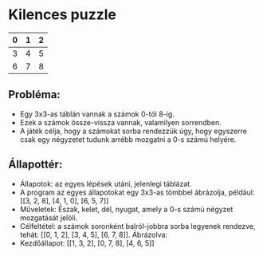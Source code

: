 # Kilences puzzle

| 0 | 1 | 2 | 
|---|---|---|
| 3 | 4 | 5 |
| 6 | 7 | 8 |


## Probléma:
- Egy 3x3-as táblán vannak a számok 0-tól 8-ig. 
- Ezek a számok össze-vissza vannak, valamilyen sorrendben.
- A játék célja, hogy a számokat sorba rendezzük úgy, hogy egyszerre csak egy négyzetet tudunk arrébb mozgatni a 0-s számú helyére.

## Állapottér:
- Állapotok: az egyes lépések utáni, jelenlegi táblázat.
- A program az egyes állapotokat egy 3x3-as tömbbel ábrázolja, például: [[3, 2, 8], [4, 1, 0], [6, 5, 7]]
- Műveletek: Észak, kelet, dél, nyugat, amely a 0-s számú négyzet mozgatását jelöli.
- Célfeltétel: a számok soronként balról-jobbra sorba legyenek rendezve, tehát: [[0, 1, 2], [3, 4, 5], [6, 7, 8]]. Ábrázolva:
- Kezdőállapot: [[1, 3, 2], [0, 7, 8], [4, 6, 5]]
